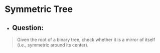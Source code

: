 # Symmetric Tree
- ## Question:
>Given the root of a binary tree, check whether it is a mirror of itself (i.e., symmetric around its center).

